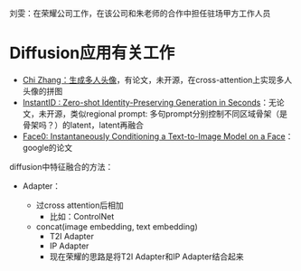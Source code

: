 刘雯：在荣耀公司工作，在该公司和朱老师的合作中担任驻场甲方工作人员

# Diffusion应用有关工作

* [Chi Zhang：生成多人头像](https://icoz69.github.io)，有论文，未开源，在cross-attention上实现多人头像的拼图
* [InstantID : Zero-shot Identity-Preserving Generation in Seconds](https://instantid.github.io)：无论文，未开源，类似regional prompt: 多句prompt分别控制不同区域骨架（是骨架吗？）的latent，latent再融合
* [Face0: Instantaneously Conditioning a Text-to-Image Model on a Face](https://arxiv.org/abs/2306.06638)：google的论文


diffusion中特征融合的方法：

* Adapter：

  * 过cross attention后相加
    * 比如：ControlNet
  * concat(image embedding, text embedding)
    * T2I Adapter
    * IP Adapter
    * 现在荣耀的思路是将T2I Adapter和IP Adapter结合起来
